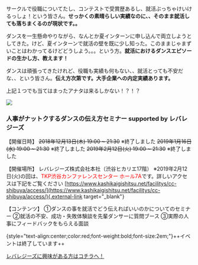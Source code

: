 サークルで役職についてたし、コンテストで受賞歴あるし、就活ぶっちゃけいけるっしょ！という皆さん。**せっかくの素晴らしい実績なのに、、そのまま就活しても落ちまくるのが現状です。。**

ダンスを一生懸命やりながら、なんとか夏インターンに申し込んで両立しようとしてきた。けど、夏インターンで就活の壁を既に少し知った。このままじゃまずいことはわかってるけどどうしよう。。。という方。**就活におけるダンスエピソードの生かし方、教えます！**

ダンスは頑張ってきたけれど、役職も実績も何もない、、就活とっても不安だな、、という皆さん。**伝え方次第です。大手企業への内定実績あります。**

上記１つでも当てはまったアナタは来るしかない！？！？

![](/img/news/1/flyer.jpg)

### 人事がナットクするダンスの伝え方セミナー supported by レバレジーズ

【開催日時】
~~2018年12月13日(木) 19:00 ~ 21:30~~ ※終了しました
~~2019年1月16日(水) 19:00 ~ 21:30~~ ※終了しました
~~2019年2月12日(火) 19:00 ~ 21:30~~ ※終了しました

【開催場所】
レバレジーズ株式会社本社（渋谷ヒカリエ17階）
※2019年2月12日(火)の回は、<span style="color:red;">TKP渋谷カンファレンスセンター ホール7A</span>です。詳しいアクセスは下記をご覧ください
[https://www.kashikaigishitsu.net/facilitys/cc-shibuya/access/](https://www.kashikaigishitsu.net/facilitys/cc-shibuya/access/){.external-link target="_blank"}

【コンテンツ】
①ダンスの事を就活でどう伝えればいいのかについてのセミナー
②就活の不安、成功・失敗体験談を先輩ダンサーに質問ブース
③実際の人事にフィードバックをもらえる面談

{style="text-align:center;color:red;font-weight:bold;font-size:2em;"}++イベントは終了しています++


<a href="https://forms.gle/x64p6AyEN7TKKQpj9" target=”_blank” class="button button--accent bottom-sticky-button">
<span class="button__text">レバレジーズに興味がある方はコチラへ！</span><i class="button__icon fas fa-arrow-right"></i>
</a>

